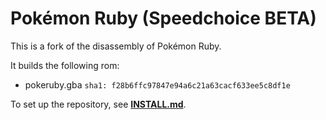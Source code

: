 # Pokémon Ruby (Speedchoice BETA)

This is a fork of the disassembly of Pokémon Ruby.

It builds the following rom:

* pokeruby.gba `sha1: f28b6ffc97847e94a6c21a63cacf633ee5c8df1e`

To set up the repository, see [**INSTALL.md**](INSTALL.md).
